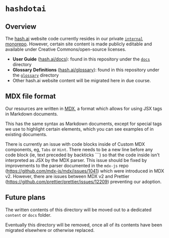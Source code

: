 [`docs`]: https://github.com/hashintel/hash/tree/main/apps/hashdotai/docs
[`glossary`]: https://github.com/hashintel/hash/tree/main/apps/hashdotai/glossary
[`internal` monorepo]: https://github.com/hashintel/internal
[hash.ai]: https://hash.ai/?utm_medium=organic&utm_source=github_readme_hashdotai
[hash.ai/docs]: https://hash.ai/docs?utm_medium=organic&utm_source=github_readme_hashdotai
[hash.ai/glossary]: https://hash.ai/glossary?utm_medium=organic&utm_source=github_readme_hashdotai
[mdx]: https://mdxjs.com/?utm_source=hash&utm_medium=github&utm_id=hashdotai&utm_content=readme-file

# `hashdotai`

## Overview

The [hash.ai] website code currently resides in our private [`internal` monorepo]. However, certain site content is made publicly editable and available under Creative Commons/open-source licenses.

- **User Guide** ([hash.ai/docs]): found in this repository under the [`docs`] directory
- **Glossary Definitions** ([hash.ai/glossary]): found in this repository under the [`glossary`] directory
- Other hash.ai website content will be migrated here in due course.

## MDX file format

Our resources are written in [MDX], a format which allows for using JSX tags in Markdown documents.

This has the same syntax as Markdown documents, except for special tags we use to highlight certain elements, which you can see examples of in existing documents.

There is currently an issue with code blocks inside of Custom MDX components, eg, `Tabs` or `Hint`. There needs to be a new line before any code block (ie, text preceded by backticks ```) so that the code inside isn't interpreted as JSX by the MDX parser. This issue should be fixed by improvements to the parser documented in the `mdx-js` repo (https://github.com/mdx-js/mdx/issues/1041) which were introduced in MDX v2. However, there are issues between MDX v2 and Prettier (https://github.com/prettier/prettier/issues/12209) preventing our adoption.

## Future plans

The written contents of this directory will be moved out to a dedicated `content` or `docs` folder.

Eventually this directory will be removed, once all of its contents have been migrated elsewhere or otherwise replaced.

